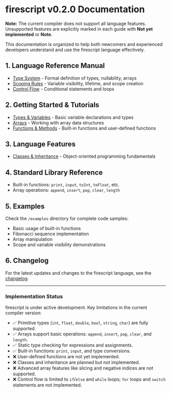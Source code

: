 # firescript v0.2.0 Documentation

**Note:** The current compiler does not support all language features. Unsupported features are explicitly marked in each guide with **Not yet implemented** or **Note**.

This documentation is organized to help both newcomers and experienced developers understand and use the firescript language effectively.

## 1. Language Reference Manual

* [Type System](reference/type_system.md) - Formal definition of types, nullability, arrays
* [Scoping Rules](reference/scoping.md) - Variable visibility, lifetime, and scope creation
* [Control Flow](reference/control_flow.md) - Conditional statements and loops

## 2. Getting Started & Tutorials

* [Types & Variables](reference/variables.md) - Basic variable declarations and types
* [Arrays](reference/arrays.md) - Working with array data structures
* [Functions & Methods](reference/functions.md) - Built-in functions and user-defined functions

## 3. Language Features

* [Classes & Inheritance](reference/classes.md) - Object-oriented programming fundamentals

## 4. Standard Library Reference

* Built-in functions: `print`, `input`, `toInt`, `toFloat`, etc.
* Array operations: `append`, `insert`, `pop`, `clear`, `length`

## 5. Examples

Check the `/examples` directory for complete code samples:

* Basic usage of built-in functions
* Fibonacci sequence implementation
* Array manipulation
* Scope and variable visibility demonstrations

## 6. Changelog

For the latest updates and changes to the firescript language, see the [changelog](changelog.md).

---

### Implementation Status

firescript is under active development. Key limitations in the current compiler version:

* ✅ Primitive types (`int`, `float`, `double`, `bool`, `string`, `char`) are fully supported.
* ✅ Arrays support basic operations: `append`, `insert`, `pop`, `clear`, and `length`.
* ✅ Static type checking for expressions and assignments.
* ✅ Built-in functions: `print`, `input`, and type conversions.
* ❌ User-defined functions are not yet implemented.
* ❌ Classes and inheritance are planned but not implemented.
* ❌ Advanced array features like slicing and negative indices are not supported.
* ❌ Control flow is limited to `if`/`else` and `while` loops; `for` loops and `switch` statements are not implemented.
